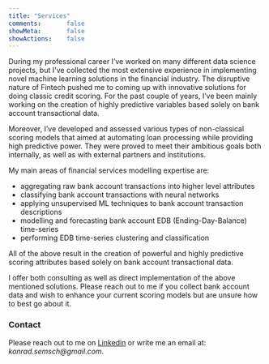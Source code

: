 ```yaml
---
title: "Services"
comments:       false
showMeta:       false
showActions:    false
---
```


During my professional career I’ve worked on many different data science projects, but I've collected the most extensive experience in implementing novel machine learning solutions in the financial industry. The disruptive nature of Fintech pushed me to coming up with innovative solutions for doing classic credit scoring. For the past couple of years, I’ve been mainly working on the creation of highly predictive variables based solely on bank account transactional data.

Moreover, I’ve developed and assessed various types of non-classical scoring models that aimed at automating loan processing while providing high predictive power. They were proved to meet their ambitious goals both internally, as well as with external partners and institutions.

My main areas of financial services modelling expertise are:

* aggregating raw bank account transactions into higher level attributes
* classifying bank account transactions with neural networks
* applying unsupervised ML techniques to bank account transaction descriptions
* modelling and forecasting bank account EDB (Ending-Day-Balance) time-series
* performing EDB time-series clustering and classification

All of the above result in the creation of powerful and highly predictive scoring attributes based solely on bank account transactional data.

I offer both consulting as well as direct implementation of the above mentioned solutions. Please reach out to me if you collect bank account data and wish to enhance your current scoring models but are unsure how to best go about it.

### Contact

Please reach out to me on [Linkedin](https://www.linkedin.com/in/konradsemsch/) or write me an email at: _konrad.semsch@gmail.com_.